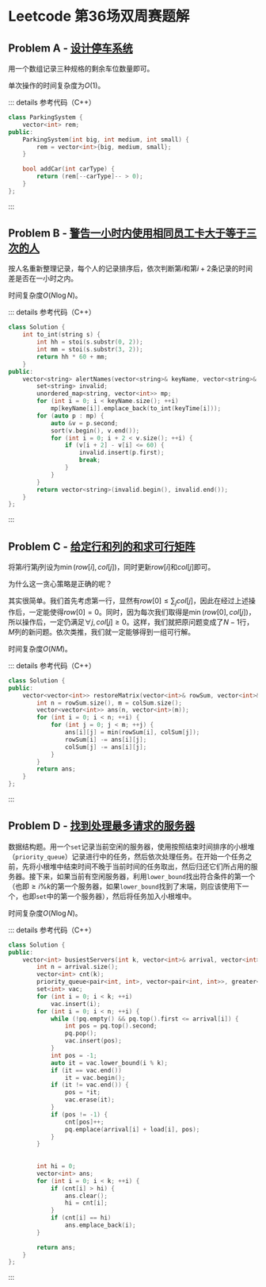 # Leetcode 第36场双周赛题解

## Problem A - [设计停车系统](https://leetcode.cn/problems/design-parking-system/)

用一个数组记录三种规格的剩余车位数量即可。

单次操作的时间复杂度为$O(1)$。

::: details 参考代码（C++）

```cpp
class ParkingSystem {
    vector<int> rem;
public:
    ParkingSystem(int big, int medium, int small) {
        rem = vector<int>{big, medium, small};
    }
    
    bool addCar(int carType) {
        return (rem[--carType]-- > 0);
    }
};
```

:::

## Problem B - [警告一小时内使用相同员工卡大于等于三次的人](https://leetcode.cn/problems/alert-using-same-key-card-three-or-more-times-in-a-one-hour-period/)

按人名重新整理记录，每个人的记录排序后，依次判断第$i$和第$i+2$条记录的时间差是否在一小时之内。

时间复杂度$O(N\log N)$。

::: details 参考代码（C++）

```cpp
class Solution {
    int to_int(string s) {
        int hh = stoi(s.substr(0, 2));
        int mm = stoi(s.substr(3, 2));
        return hh * 60 + mm;
    }
public:
    vector<string> alertNames(vector<string>& keyName, vector<string>& keyTime) {
        set<string> invalid;
        unordered_map<string, vector<int>> mp;
        for (int i = 0; i < keyName.size(); ++i)
            mp[keyName[i]].emplace_back(to_int(keyTime[i]));
        for (auto p : mp) {
            auto &v = p.second;
            sort(v.begin(), v.end());
            for (int i = 0; i + 2 < v.size(); ++i) {
                if (v[i + 2] - v[i] <= 60) {
                    invalid.insert(p.first);
                    break;
                }
            }
        }
        return vector<string>(invalid.begin(), invalid.end());
    }
};
```

:::

## Problem C - [给定行和列的和求可行矩阵](https://leetcode.cn/problems/find-valid-matrix-given-row-and-column-sums/)

将第$i$行第$j$列设为$\min(row[i], col[j])$，同时更新$row[i]$和$col[j]$即可。

为什么这一贪心策略是正确的呢？

其实很简单。我们首先考虑第一行，显然有$row[0]\leq\sum_j col[j]$，因此在经过上述操作后，一定能使得$row[0]=0$。同时，因为每次我们取得是$\min(row[0], col[j])$，所以操作后，一定仍满足$\forall j,col[j]\geq0$。这样，我们就把原问题变成了$N-1$行，$M$列的新问题。依次类推，我们就一定能够得到一组可行解。

时间复杂度$O(NM)$。

::: details 参考代码（C++）

```cpp
class Solution {
public:
    vector<vector<int>> restoreMatrix(vector<int>& rowSum, vector<int>& colSum) {
        int n = rowSum.size(), m = colSum.size();
        vector<vector<int>> ans(n, vector<int>(m));
        for (int i = 0; i < n; ++i) {
            for (int j = 0; j < m; ++j) {
                ans[i][j] = min(rowSum[i], colSum[j]);
                rowSum[i] -= ans[i][j];
                colSum[j] -= ans[i][j];
            }
        }
        return ans;
    }
};
```

:::

## Problem D - [找到处理最多请求的服务器](https://leetcode.cn/problems/find-servers-that-handled-most-number-of-requests/)

数据结构题。用一个`set`记录当前空闲的服务器，使用按照结束时间排序的小根堆（`priority_queue`）记录进行中的任务，然后依次处理任务。在开始一个任务之前，先将小根堆中结束时间不晚于当前时间的任务取出，然后归还它们所占用的服务器。接下来，如果当前有空闲服务器，利用`lower_bound`找出符合条件的第一个（也即$\geq i\%k$的第一个服务器，如果`lower_bound`找到了末端，则应该使用下一个，也即`set`中的第一个服务器），然后将任务加入小根堆中。

时间复杂度$O(N\log N)$。

::: details 参考代码（C++）

```cpp
class Solution {
public:
    vector<int> busiestServers(int k, vector<int>& arrival, vector<int>& load) {
        int n = arrival.size();
        vector<int> cnt(k);
        priority_queue<pair<int, int>, vector<pair<int, int>>, greater<>> pq;
        set<int> vac;
        for (int i = 0; i < k; ++i)
            vac.insert(i);
        for (int i = 0; i < n; ++i) {
            while (!pq.empty() && pq.top().first <= arrival[i]) {
                int pos = pq.top().second;
                pq.pop();
                vac.insert(pos);
            }
            int pos = -1;
            auto it = vac.lower_bound(i % k);
            if (it == vac.end())
                it = vac.begin();
            if (it != vac.end()) {
                pos = *it;
                vac.erase(it);
            }
            if (pos != -1) {
                cnt[pos]++;
                pq.emplace(arrival[i] + load[i], pos);
            }
        }
    
        
        int hi = 0;
        vector<int> ans;
        for (int i = 0; i < k; ++i) {
            if (cnt[i] > hi) {
                ans.clear();
                hi = cnt[i];
            }
            if (cnt[i] == hi)
                ans.emplace_back(i);
        }
        
        return ans;
    }
};
```

:::

<Utterances />
